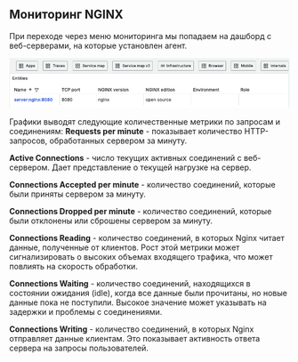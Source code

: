 ## Мониторинг NGINX

При переходе через меню мониторинга мы попадаем на дашборд с веб-серверами, на которые установлен агент. 

![nginx](./screenshots/infra_nginx.png)

Графики выводят следующие количественные метрики по запросам и соединениям:
**Requests per minute** - показывает количество HTTP-запросов, обработанных сервером за минуту. 

**Active Connections** - число текущих активных соединений с веб-сервером. Дает представление о текущей нагрузке на сервер.

**Connections Accepted per minute** - количество соединений, которые были приняты сервером за минуту.

**Connections Dropped per minute** - количество соединений, которые были отклонены или сброшены сервером за минуту.

**Connections Reading** - количество соединений, в которых Nginx читает данные, полученные от клиентов. Рост этой метрики может сигнализировать о высоких объемах входящего трафика, что может повлиять на скорость обработки.

**Connections Waiting** - количество соединений, находящихся в состоянии ожидания (idle), когда все данные были прочитаны, но новые данные пока не поступили. Высокое значение может указывать на задержки и проблемы с соединениями.

**Connections Writing**  - количество соединений, в которых Nginx отправляет данные клиентам. Это показывает активность ответа сервера на запросы пользователей. 
